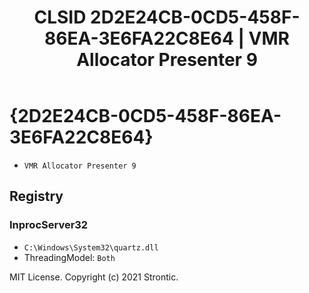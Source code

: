 ﻿---
title: "CLSID 2D2E24CB-0CD5-458F-86EA-3E6FA22C8E64 | VMR Allocator Presenter 9"
excerpt: What is COM-Object CLSID 2D2E24CB-0CD5-458F-86EA-3E6FA22C8E64?
---

# {2D2E24CB-0CD5-458F-86EA-3E6FA22C8E64}

* `VMR Allocator Presenter 9`

## Registry


### InprocServer32

* `C:\Windows\System32\quartz.dll`
* ThreadingModel: `Both`

MIT License. Copyright (c) 2021 Strontic.


